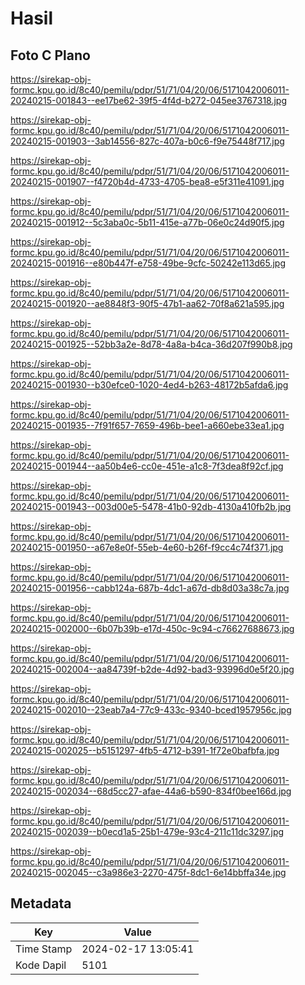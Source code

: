 # Hasil

## Foto C Plano

https://sirekap-obj-formc.kpu.go.id/8c40/pemilu/pdpr/51/71/04/20/06/5171042006011-20240215-001843--ee17be62-39f5-4f4d-b272-045ee3767318.jpg

https://sirekap-obj-formc.kpu.go.id/8c40/pemilu/pdpr/51/71/04/20/06/5171042006011-20240215-001903--3ab14556-827c-407a-b0c6-f9e75448f717.jpg

https://sirekap-obj-formc.kpu.go.id/8c40/pemilu/pdpr/51/71/04/20/06/5171042006011-20240215-001907--f4720b4d-4733-4705-bea8-e5f311e41091.jpg

https://sirekap-obj-formc.kpu.go.id/8c40/pemilu/pdpr/51/71/04/20/06/5171042006011-20240215-001912--5c3aba0c-5b11-415e-a77b-06e0c24d90f5.jpg

https://sirekap-obj-formc.kpu.go.id/8c40/pemilu/pdpr/51/71/04/20/06/5171042006011-20240215-001916--e80b447f-e758-49be-9cfc-50242e113d65.jpg

https://sirekap-obj-formc.kpu.go.id/8c40/pemilu/pdpr/51/71/04/20/06/5171042006011-20240215-001920--ae8848f3-90f5-47b1-aa62-70f8a621a595.jpg

https://sirekap-obj-formc.kpu.go.id/8c40/pemilu/pdpr/51/71/04/20/06/5171042006011-20240215-001925--52bb3a2e-8d78-4a8a-b4ca-36d207f990b8.jpg

https://sirekap-obj-formc.kpu.go.id/8c40/pemilu/pdpr/51/71/04/20/06/5171042006011-20240215-001930--b30efce0-1020-4ed4-b263-48172b5afda6.jpg

https://sirekap-obj-formc.kpu.go.id/8c40/pemilu/pdpr/51/71/04/20/06/5171042006011-20240215-001935--7f91f657-7659-496b-bee1-a660ebe33ea1.jpg

https://sirekap-obj-formc.kpu.go.id/8c40/pemilu/pdpr/51/71/04/20/06/5171042006011-20240215-001944--aa50b4e6-cc0e-451e-a1c8-7f3dea8f92cf.jpg

https://sirekap-obj-formc.kpu.go.id/8c40/pemilu/pdpr/51/71/04/20/06/5171042006011-20240215-001943--003d00e5-5478-41b0-92db-4130a410fb2b.jpg

https://sirekap-obj-formc.kpu.go.id/8c40/pemilu/pdpr/51/71/04/20/06/5171042006011-20240215-001950--a67e8e0f-55eb-4e60-b26f-f9cc4c74f371.jpg

https://sirekap-obj-formc.kpu.go.id/8c40/pemilu/pdpr/51/71/04/20/06/5171042006011-20240215-001956--cabb124a-687b-4dc1-a67d-db8d03a38c7a.jpg

https://sirekap-obj-formc.kpu.go.id/8c40/pemilu/pdpr/51/71/04/20/06/5171042006011-20240215-002000--6b07b39b-e17d-450c-9c94-c76627688673.jpg

https://sirekap-obj-formc.kpu.go.id/8c40/pemilu/pdpr/51/71/04/20/06/5171042006011-20240215-002004--aa84739f-b2de-4d92-bad3-93996d0e5f20.jpg

https://sirekap-obj-formc.kpu.go.id/8c40/pemilu/pdpr/51/71/04/20/06/5171042006011-20240215-002010--23eab7a4-77c9-433c-9340-bced1957956c.jpg

https://sirekap-obj-formc.kpu.go.id/8c40/pemilu/pdpr/51/71/04/20/06/5171042006011-20240215-002025--b5151297-4fb5-4712-b391-1f72e0bafbfa.jpg

https://sirekap-obj-formc.kpu.go.id/8c40/pemilu/pdpr/51/71/04/20/06/5171042006011-20240215-002034--68d5cc27-afae-44a6-b590-834f0bee166d.jpg

https://sirekap-obj-formc.kpu.go.id/8c40/pemilu/pdpr/51/71/04/20/06/5171042006011-20240215-002039--b0ecd1a5-25b1-479e-93c4-211c11dc3297.jpg

https://sirekap-obj-formc.kpu.go.id/8c40/pemilu/pdpr/51/71/04/20/06/5171042006011-20240215-002045--c3a986e3-2270-475f-8dc1-6e14bbffa34e.jpg


## Metadata

| Key        | Value               |
| ---------- | ------------------- |
| Time Stamp | 2024-02-17 13:05:41 |
| Kode Dapil | 5101                |



